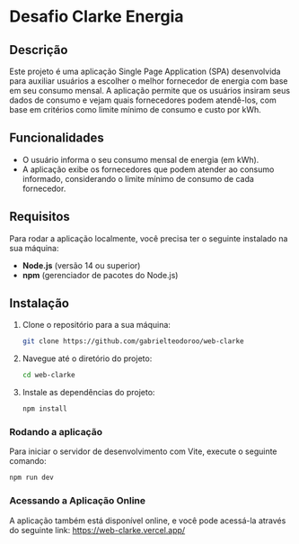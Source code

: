 # Desafio Clarke Energia

## Descrição

Este projeto é uma aplicação Single Page Application (SPA) desenvolvida para auxiliar usuários a escolher o melhor fornecedor de energia com base em seu consumo mensal. A aplicação permite que os usuários insiram seus dados de consumo e vejam quais fornecedores podem atendê-los, com base em critérios como limite mínimo de consumo e custo por kWh.

## Funcionalidades

- O usuário informa o seu consumo mensal de energia (em kWh).
- A aplicação exibe os fornecedores que podem atender ao consumo informado, considerando o limite mínimo de consumo de cada fornecedor.

## Requisitos

Para rodar a aplicação localmente, você precisa ter o seguinte instalado na sua máquina:

- **Node.js** (versão 14 ou superior)
- **npm** (gerenciador de pacotes do Node.js)

## Instalação

1. Clone o repositório para a sua máquina:

   ```bash
   git clone https://github.com/gabrielteodoroo/web-clarke
   ```

2. Navegue até o diretório do projeto:
    ```bash
    cd web-clarke 
    ```
2. Instale as dependências do projeto:
    ```bash
    npm install
    ```    

### Rodando a aplicação
Para iniciar o servidor de desenvolvimento com Vite, execute o seguinte comando:
```bash
npm run dev
``` 

### Acessando a Aplicação Online
A aplicação também está disponível online, e você pode acessá-la através do seguinte link:
https://web-clarke.vercel.app/